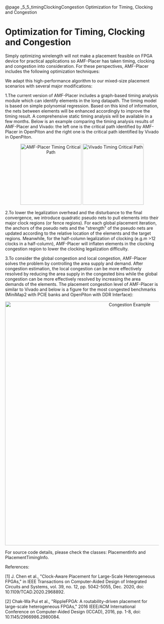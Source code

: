 @page _5_5_timingClockingCongestion Optimization for Timing, Clocking and Congestion
# Optimization for Timing, Clocking and Congestion

Simply optimizing wirelength will not make a placement feasible on FPGA device for practical applications so AMF-Placer has taken timing, clocking and congestion into consideration. For these perspectives, AMF-Placer includes the following optimization techniques:

We adapt this high-performance algorithm to our mixed-size placement scenarios with several major modifications:  

1.The current version of AMF-Placer includes a graph-based timing analysis module which can identify elements in the long datapath. The timing model is based on simple polynomial regression. Based on this kind of information, the nets between elements will be enhanced accordingly to improve the timing result. A comprehensive static timing analysis will be available in a few months. Below is an example comparing the timing analysis results of AMF-Placer and Vivado: the left one is the critical path identified by AMF-Placer in OpenPiton and the right one is the critical path identified by Vivado in OpenPiton.

<center>
<img src="AMFTimingCriticalPath.png" alt="AMF-Placer Timing Critical Path" title="AMF-Placer Timing Critical Path" width="200" />    <img src="VivadoTimingCriticalPath.png" alt="Vivado Timing Critical Path" title="Vivado Timing Critical Path" width="200" />  
</center>


2.To lower the legalization overhead and the disturbance to the final convergence, we introduce quadratic pseudo nets to pull elements into their major clock regions (or fence regions). For each global placement iteration, the anchors of the pseudo nets and the "strength" of the pseudo nets are updated according to the relative location of the elements and the target regions. Meanwhile, for the half-column legalization of clocking (e.g.m >12 clocks in a half-column), AMF-Placer will inflaten elements in the clocking congestion region to lower the clocking legalization difficulty.


3.To consider the global congestion and local congestion, AMF-Placer solves the problem by controlling the area supply and demand. After congestion estimation, the local congestion can be more effectively resolved by reducing the area supply in the congested bins while the global congestion can be more effectively resolved by increasing the area demands of the elements. The placement congestion level of AMF-Placer is similar to Vivado and below is a figure for the most congested benchmarks (MiniMap2 with PCIE banks and OpenPiton with DDR Interface):

<center>
<img src="congestionExample.png" alt="Congestion Example" title="Congestion Example" width="800" /> 
</center>


For source code details, please check the classes: PlacementInfo and PlacementTimingInfo. 

References:

\[1\] J. Chen et al., "Clock-Aware Placement for Large-Scale Heterogeneous FPGAs," in IEEE Transactions on Computer-Aided Design of Integrated Circuits and Systems, vol. 39, no. 12, pp. 5042-5055, Dec. 2020, doi: 10.1109/TCAD.2020.2968892.

\[2\] Chak-Wa Pui et al., "RippleFPGA: A routability-driven placement for large-scale heterogeneous FPGAs," 2016 IEEE/ACM International Conference on Computer-Aided Design (ICCAD), 2016, pp. 1-8, doi: 10.1145/2966986.2980084.